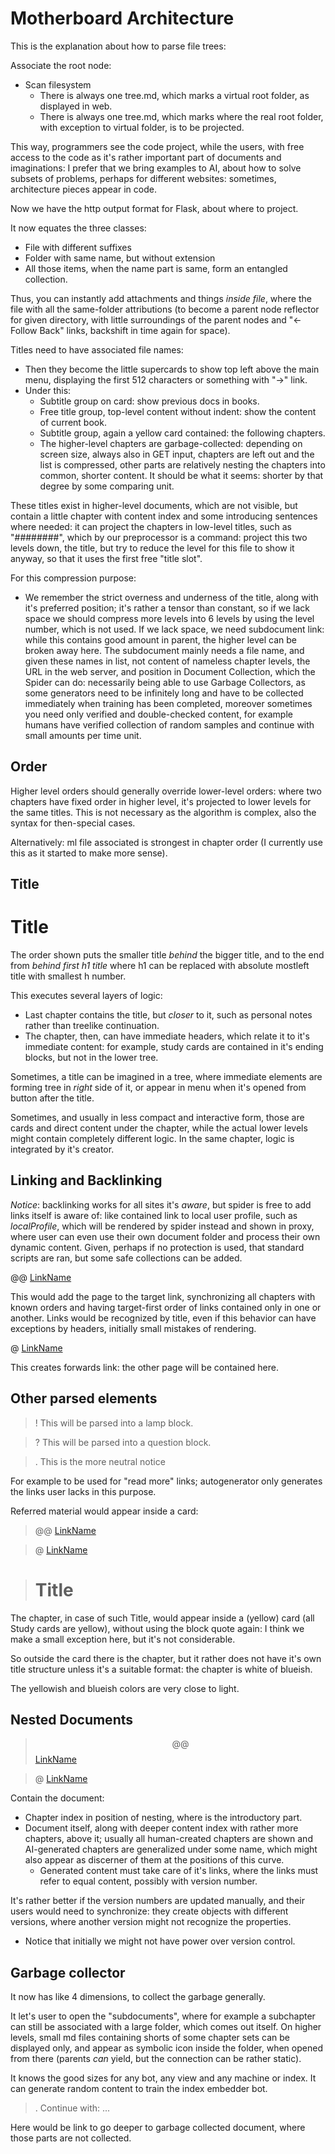 # Motherboard Architecture

This is the explanation about how to parse file trees:

Associate the root node:
- Scan filesystem
  - There is always one tree.md, which marks a virtual root folder, as displayed in web.
  - There is always one tree.md, which marks where the real root folder, with exception
    to virtual folder, is to be projected.

This way, programmers see the code project, while the users, with free access to the code as it's rather important part of documents and imaginations: I prefer that we bring examples to AI, about how to solve subsets of problems, perhaps for different websites: sometimes, architecture pieces appear in code.

Now we have the http output format for Flask, about where to project.

It now equates the three classes:
- File with different suffixes
- Folder with same name, but without extension
- All those items, when the name part is same, form an entangled collection.

Thus, you can instantly add attachments and things _inside file_, where the file with all the same-folder attributions (to become a parent node reflector for given directory, with little surroundings of the parent nodes and "<- Follow Back" links, backshift in time again for space).

Titles need to have associated file names:
- Then they become the little supercards to show top left above the main menu, displaying the first 512 characters or something with "->" link.
- Under this:
  - Subtitle group on card: show previous docs in books.
  - Free title group, top-level content without indent: show the content of current book.
  - Subtitle group, again a yellow card contained: the following chapters.
  - The higher-level chapters are garbage-collected: depending on screen size, always also in GET input, chapters are left out and the list is compressed, other parts are relatively nesting the chapters into common, shorter content. It should be what it seems: shorter by that degree by some comparing unit.

These titles exist in higher-level documents, which are not visible, but contain a little chapter with content index and some introducing sentences where needed: it can project the chapters in low-level titles, such as "########", which by our preprocessor is a command: project this two levels down, the title, but try to reduce the level for this file to show it anyway, so that it uses the first free "title slot".

For this compression purpose:
- We remember the strict overness and underness of the title, along with it's preferred position; it's rather a tensor than constant, so if we lack space we should compress more levels into 6 levels by using the level number, which is not used. If we lack space, we need subdocument link: while this contains good amount in parent, the higher level can be broken away here. The subdocument mainly needs a file name, and given these names in list, not content of nameless chapter levels, the URL in the web server, and position in Document Collection, which the Spider can do: necessarily being able to use Garbage Collectors, as some generators need to be infinitely long and have to be collected immediately when training has been completed, moreover sometimes you need only verified and double-checked content, for example humans have verified collection of random samples and continue with small amounts per time unit.

## Order

Higher level orders should generally override lower-level orders: where two chapters have fixed order in higher level, it's projected to lower levels for the same titles. This is not necessary as the algorithm is complex, also the syntax for then-special cases.

Alternatively: ml file associated is strongest in chapter order (I currently use this as it started to make more sense).

## Title

# Title

The order shown puts the smaller title _behind_ the bigger title, and to the end from _behind first h1 title_ where h1 can be replaced with absolute mostleft title with smallest h number.

This executes several layers of logic:
- Last chapter contains the title, but _closer_ to it, such as personal notes rather than treelike continuation.
- The chapter, then, can have immediate headers, which relate it to it's immediate content: for example, study cards are contained in it's ending blocks, but not in the lower tree.

Sometimes, a title can be imagined in a tree, where immediate elements are forming tree in _right_ side of it, or appear in menu when it's opened from button after the title.

Sometimes, and usually in less compact and interactive form, those are cards and direct content under the chapter, while the actual lower levels might contain completely different logic. In the same chapter, logic is integrated by it's creator.

## Linking and Backlinking

_Notice_: backlinking works for all sites it's _aware_, but spider is free to add links itself is aware of: like contained link to local user profile, such as _localProfile_, which will be rendered by spider instead and shown in proxy, where user can even use their own document folder and process their own dynamic content. Given, perhaps if no protection is used, that standard scripts are ran, but some safe collections can be added.

@@ [LinkName](http:linkurl)

This would add the page to the target link, synchronizing all chapters with known orders and having target-first order of links contained only in one or another. Links would be recognized by title, even if this behavior can have exceptions by headers, initially small mistakes of rendering.

@ [LinkName](http:linkurl)

This creates forwards link: the other page will be contained here.

## Other parsed elements

> ! This will be parsed into a lamp block.

> ? This will be parsed into a question block.

> . This is the more neutral notice

For example to be used for "read more" links; autogenerator only generates the links user lacks in this purpose.

Referred material would appear inside a card:

> @@ [LinkName](http:linkurl)

> @ [LinkName](http:linkurl)

> # Title

The chapter, in case of such Title, would appear inside a (yellow) card (all Study cards are yellow), without using the block quote again: I think we make a small exception here, but it's not considerable.

So outside the card there is the chapter, but it rather does not have it's own title structure unless it's a suitable format: the chapter is white of blueish.

The yellowish and blueish colors are very close to light.

## Nested Documents

> $$@@$$ [LinkName](http:linkurl)

> $@$ [LinkName](http:linkurl)

Contain the document:
- Chapter index in position of nesting, where is the introductory part.
- Document itself, along with deeper content index with rather more chapters, above it; usually all human-created chapters are shown and AI-generated chapters are generalized under some name, which might also appear as discerner of them at the positions of this curve.
  - Generated content must take care of it's links, where the links must refer to equal content, possibly with version number.

It's rather better if the version numbers are updated manually, and their users would need to synchronize: they create objects with different versions, where another version might not recognize the properties.
- Notice that initially we might not have power over version control.

## Garbage collector

It now has like 4 dimensions, to collect the garbage generally.

It let's user to open the "subdocuments", where for example a subchapter can still be associated with a large folder, which comes out itself. On higher levels, small md files containing shorts of some chapter sets can be displayed only, and appear as symbolic icon inside the folder, when opened from there (parents _can_ yield, but the connection can be rather static).

It knows the good sizes for any bot, any view and any machine or index. It can generate random content to train the index embedder bot.

> . Continue with: ...

Here would be link to go deeper to garbage collected document, where those parts are not collected.

